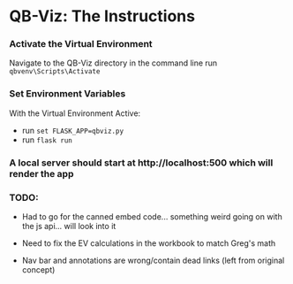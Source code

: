 # QB-Viz: The Instructions

### Activate the Virtual Environment
Navigate to the QB-Viz directory in the command line
run `qbvenv\Scripts\Activate`

### Set Environment Variables
With the Virtual Environment Active:
- run `set FLASK_APP=qbviz.py`
- run `flask run`

### A local server should start at http://localhost:500 which will render the app


### TODO:
- Had to go for the canned embed code... something weird going on with the js api... will look into it
- Need to fix the EV calculations in the workbook to match Greg's math

- Nav bar and annotations are wrong/contain dead links (left from original concept)
